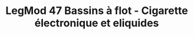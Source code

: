 ---
title: "LegMod 47 Bassins à flot - Cigarette électronique et eliquides"
url: /bordeaux/legmod-47-bassins-a-flot-cigarette-electronique-et-eliquides/
shop: E-Zigaretten
---